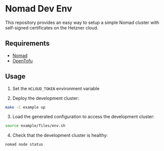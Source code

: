 # Nomad Dev Env

This repository provides an easy way to setup a simple Nomad cluster with self-signed certificates on the Hetzner cloud.

## Requirements

- [Nomad](https://developer.hashicorp.com/nomad/docs/install)
- [OpenTofu](https://opentofu.org/docs/intro/install/)

## Usage

1. Set the `HCLOUD_TOKEN` environment variable

2. Deploy the development cluster:
``` bash
make -C example up
```

3. Load the generated configuration to access the development cluster:
``` bash
source example/files/env.sh
```

4. Check that the development cluster is healthy:
``` bash
nomad node status
```
